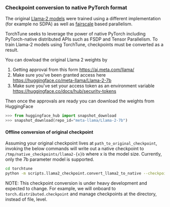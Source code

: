 ### Checkpoint conversion to native PyTorch format

The original [Llama-2 models](https://github.com/facebookresearch/llama/blob/main/llama/model.py#L413) were trained using a different implementation (for example no SDPA) as well as [fairscale](https://github.com/facebookresearch/fairscale) based
parallelism.

TorchTune seeks to leverage the power of native PyTorch including PyTorch-native distributed APIs such as FSDP and Tensor Parallelism. To train Llama-2 models using TorchTune, checkpoints must be converted as a result.

You can dowload the original Llama 2 weights by
1. Getting approval from this form https://ai.meta.com/llama/
2. Make sure you've been granted access here https://huggingface.co/meta-llama/Llama-2-7b
3. Make sure you've set your access token as an environment variable https://huggingface.co/docs/hub/security-tokens

Then once the approvals are ready you can download the weights from HuggingFace

```python
>>> from huggingface_hub import snapshot_download
>>> snapshot_download(repo_id="meta-llama/Llama-2-7b")
```

#### Offline conversion of original checkpoint

Assuming your original checkpoint lives at `path_to_original_checkpoint`, invoking the below commands will write out a native checkpoint to
`/tmp/native_checkpoints/llama2-{x}b` where x is the model size. Currently, only the 7b parameter model is supported.

```bash
cd torchtune
python -m scripts.llama2_checkpoint.convert_llama2_to_native --checkpoint_path <path_to_original_checkpoint> --device cuda:0
```

NOTE: This checkpoint conversion is under heavy development and expected to change. For example, we will onboard to `torch.distributed.checkpoint` and manage checkpoints at the directory, instead of file, level.
